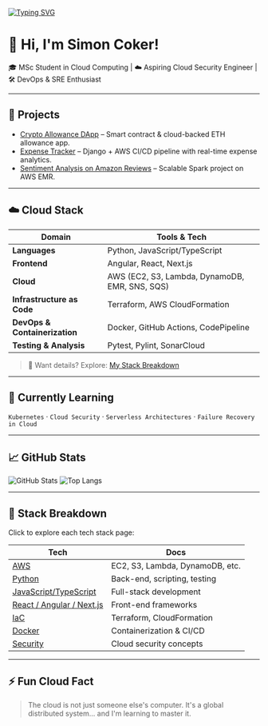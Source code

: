 <!-- Typing SVG header -->
[![Typing SVG](https://readme-typing-svg.herokuapp.com?color=00FFFF&lines=Aspiring+Cloud+Security+Engineer;MSc+Student+in+Cloud+Computing;Building+with+AWS,+Docker,+IaC)](https://git.io/typing-svg)

# 👋 Hi, I'm Simon Coker!

🎓 MSc Student in Cloud Computing | ☁️ Aspiring Cloud Security Engineer | 🛠️ DevOps & SRE Enthusiast

---

## 🚀 Projects

- [Crypto Allowance DApp](link) – Smart contract & cloud-backed ETH allowance app.
- [Expense Tracker](link) – Django + AWS CI/CD pipeline with real-time expense analytics.
- [Sentiment Analysis on Amazon Reviews](link) – Scalable Spark project on AWS EMR.

---

## ☁️ Cloud Stack

| Domain | Tools & Tech |
|--------|--------------|
| **Languages** | Python, JavaScript/TypeScript |
| **Frontend** | Angular, React, Next.js |
| **Cloud** | AWS (EC2, S3, Lambda, DynamoDB, EMR, SNS, SQS) |
| **Infrastructure as Code** | Terraform, AWS CloudFormation |
| **DevOps & Containerization** | Docker, GitHub Actions, CodePipeline |
| **Testing & Analysis** | Pytest, Pylint, SonarCloud |

> 🔗 Want details? Explore: [My Stack Breakdown](#stack-breakdown)

---

## 🌱 Currently Learning

`Kubernetes` · `Cloud Security` · `Serverless Architectures` · `Failure Recovery in Cloud`

---

## 📈 GitHub Stats

![GitHub Stats](https://github-readme-stats.vercel.app/api?username=simoncoker&show_icons=true&theme=github_dark)
![Top Langs](https://github-readme-stats.vercel.app/api/top-langs/?username=simoncoker&layout=compact&theme=github_dark)

---

## 📂 Stack Breakdown

Click to explore each tech stack page:

| Tech | Docs |
|------|------|
| [AWS](./cloud/aws.md) | EC2, S3, Lambda, DynamoDB, etc. |
| [Python](./cloud/python.md) | Back-end, scripting, testing |
| [JavaScript/TypeScript](./cloud/javascript.md) | Full-stack development |
| [React / Angular / Next.js](./cloud/frontend.md) | Front-end frameworks |
| [IaC](./cloud/iac.md) | Terraform, CloudFormation |
| [Docker](./cloud/docker.md) | Containerization & CI/CD |
| [Security](./cloud/security.md) | Cloud security concepts |

---

## ⚡ Fun Cloud Fact

> The cloud is not just someone else's computer. It's a global distributed system... and I'm learning to master it.
